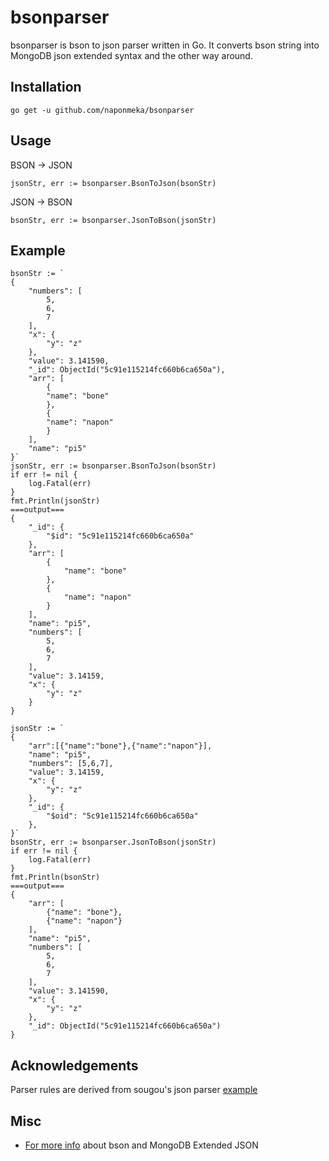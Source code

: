 # bsonparser

bsonparser is bson to json parser written in Go. It converts bson string into MongoDB json extended syntax and the other way around.

## Installation
```
go get -u github.com/naponmeka/bsonparser
```

## Usage

BSON -> JSON
```
jsonStr, err := bsonparser.BsonToJson(bsonStr)
```

JSON -> BSON
```
bsonStr, err := bsonparser.JsonToBson(jsonStr)
```

## Example
```
bsonStr := `
{
    "numbers": [
        5,
        6,
        7
    ],
    "x": {
        "y": "z"
    },
    "value": 3.141590,
    "_id": ObjectId("5c91e115214fc660b6ca650a"),
    "arr": [
        {
        "name": "bone"
        },
        {
        "name": "napon"
        }
    ],
    "name": "pi5"
}`
jsonStr, err := bsonparser.BsonToJson(bsonStr)
if err != nil {
    log.Fatal(err)
}
fmt.Println(jsonStr)
===output===
{
    "_id": {
        "$id": "5c91e115214fc660b6ca650a"
    },
    "arr": [
        {
            "name": "bone"
        },
        {
            "name": "napon"
        }
    ],
    "name": "pi5",
    "numbers": [
        5,
        6,
        7
    ],
    "value": 3.14159,
    "x": {
        "y": "z"
    }
}
```

```
jsonStr := `
{
    "arr":[{"name":"bone"},{"name":"napon"}],
    "name": "pi5",
    "numbers": [5,6,7],
    "value": 3.14159,
    "x": {
        "y": "z"
    },
    "_id": {
        "$oid": "5c91e115214fc660b6ca650a"
    },
}`
bsonStr, err := bsonparser.JsonToBson(jsonStr)
if err != nil {
    log.Fatal(err)
}
fmt.Println(bsonStr)
===output===
{
    "arr": [
        {"name": "bone"},
        {"name": "napon"}
    ],
    "name": "pi5",
    "numbers": [
        5,
        6,
        7
    ],
    "value": 3.141590,
    "x": {
        "y": "z"
    },
    "_id": ObjectId("5c91e115214fc660b6ca650a")
}

```

## Acknowledgements
Parser rules are derived from sougou's json parser [example](https://github.com/sougou/parser_tutorial)

## Misc
- [For more info](https://docs.mongodb.com/manual/reference/mongodb-extended-json) about bson and MongoDB Extended JSON
